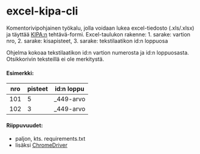 # excel-kipa-cli

Komentorivipohjainen työkalu, jolla voidaan lukea excel-tiedosto (.xls/.xlsx) ja täyttää [KIPA:n](https://github.com/partio-scout/kipa) tehtävä-formi. Excel-taulukon rakenne: 1. sarake: vartion nro, 2. sarake: kisapisteet, 3. sarake: tekstilaatikon id:n loppuosa

Ohjelma kokoaa tekstilaatikon id:n vartion numerosta ja id:n loppuosasta.
Otsikkorivin teksteillä ei ole merkitystä.

#### Esimerkki:
| nro | pisteet | id:n loppu |
| --- | --- | --- |
| 101 | 5 | _449-arvo |
| 102 | 3 | _449-arvo |

#### Riippuvuudet:
- paljon, kts. requirements.txt
- lisäksi [ChromeDriver](https://sites.google.com/a/chromium.org/chromedriver/)
